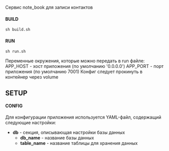 Сервис note_book для записи контактов


#### BUILD
`sh build.sh`

#### RUN
`sh run.sh`

Переменные окружения, которые можно передать в run файле:
APP_HOST - хост приложения (по умолчанию '0.0.0.0')
APP_PORT - порт приложения (по умолчанию 7001)
Конфиг следует прокинуть в контейнер через volume

## SETUP
#### CONFIG

Для конфигурации приложения используется YAML-файл, содержащий следующие настройки:
 - **db** - секция, описывающая настройки базы данных
   - **db_name** - название базы данных
   - **table_name** - название таблицы для хранения данных

